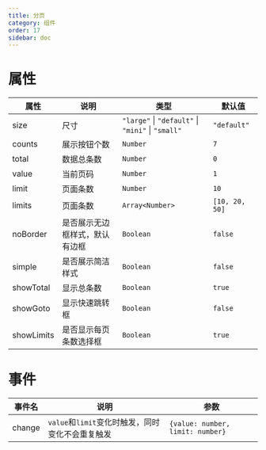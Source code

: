 ```yaml
---
title: 分页
category: 组件
order: 17 
sidebar: doc
---
```


# 属性

| 属性 | 说明 | 类型 | 默认值 |
| --- | --- | --- | --- |
| size | 尺寸 | `"large"` &#124; `"default"` &#124; `"mini"` &#124; `"small"` | `"default"` |
| counts | 展示按钮个数 | `Number` | `7` |
| total | 数据总条数 | `Number` | `0` |
| value | 当前页码 | `Number` | `1` |
| limit | 页面条数 | `Number` | `10` |
| limits | 页面条数 | `Array<Number>` | `[10, 20, 50]` |
| noBorder | 是否展示无边框样式，默认有边框 | `Boolean` | `false` |
| simple | 是否展示简洁样式 | `Boolean` | `false` |
| showTotal | 显示总条数 | `Boolean` | `true` |
| showGoto | 显示快速跳转框 | `Boolean` | `false` |
| showLimits | 是否显示每页条数选择框 | `Boolean` | `true` |

# 事件

| 事件名 | 说明 | 参数 |
| --- | --- | --- |
| change | `value`和`limit`变化时触发，同时变化不会重复触发 | `{value: number, limit: number}` |
